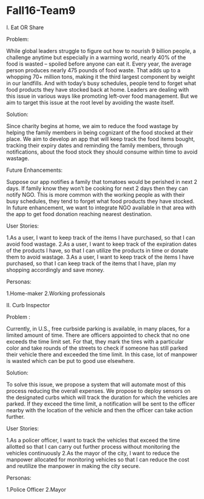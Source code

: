 # Fall16-Team9


I. Eat OR Share

Problem:

While global leaders struggle to figure out how to nourish 9 billion people, a challenge anytime but especially in a warming world, nearly 40% of the food is wasted – spoiled before anyone can eat it. Every year, the average person produces nearly 475 pounds of food waste. That adds up to a whopping 70+ million tons, making it the third largest component by weight in our landfills. And with today’s busy schedules, people tend to forget what food products they have stocked back at home. Leaders are dealing with this issue in various ways  like promoting left-over food management. But we aim to target this issue at the root level by avoiding the waste itself.

Solution:

Since charity begins at home, we aim to reduce the food wastage by helping the family members in being cognizant of the food stocked at their place. We aim to develop an app that will 
keep track the food items bought, tracking their expiry dates and reminding the family members, through notifications, about the food stock they should consume within time to avoid wastage. 

Future Enhancements:

Suppose our app notifies a family that tomatoes would be perished in next 2 days. If family know they won’t be cooking for next 2 days then they can notify NGO. This is more common with the working people as with their busy schedules, they tend to forget what food products they have stocked. In future enhancement, we want to integrate NGO available in that area with the app to get food donation reaching nearest destination.

User Stories:

1.As a user, I want to keep track of the items I have purchased, so that I can avoid food wastage.
2.As a user, I want to keep track of the expiration dates of the products I have, so that I can utilize the products in time or donate them to avoid wastage.
3.As a user, I want to keep track of the items I have purchased, so that I can keep track of the items that I have, plan my shopping accordingly and save money.

Personas:

1.Home-maker
2.Working professionals


II. Curb Inspector 

Problem :

Currently, in U.S., free curbside parking is available, in many places, for a limited amount of time. There are officers appointed to check that no one exceeds the time limit set. For that, they mark the tires with a particular color and take rounds of the streets to check if someone has still parked their vehicle there and exceeded the time limit. In this case, lot of manpower is wasted which can be put to good use elsewhere.

Solution:

To solve this issue, we propose a system that will automate most of this process reducing the overall expenses. We propose to deploy sensors on the designated curbs which will track the duration for which the vehicles are parked. If they exceed the time limit, a notification will be sent to the officer nearby with the location of the vehicle and then the officer can take action further.

User Stories:

1.As a policer officer, I want to track the vehicles that exceed the time allotted so that I can carry out further process without monitoring the vehicles continuously
2.As the mayor of the city, I want to reduce the manpower allocated for monitoring vehicles so that I can reduce the cost and reutilize the manpower in making the city secure.

Personas:

1.Police Officer
2.Mayor









